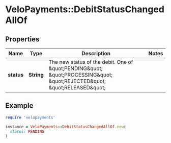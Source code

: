 # VeloPayments::DebitStatusChangedAllOf

## Properties

| Name | Type | Description | Notes |
| ---- | ---- | ----------- | ----- |
| **status** | **String** | The new status of the debit. One of \&quot;PENDING\&quot; \&quot;PROCESSING\&quot; \&quot;REJECTED\&quot; \&quot;RELEASED\&quot; |  |

## Example

```ruby
require 'velopayments'

instance = VeloPayments::DebitStatusChangedAllOf.new(
  status: PENDING
)
```

